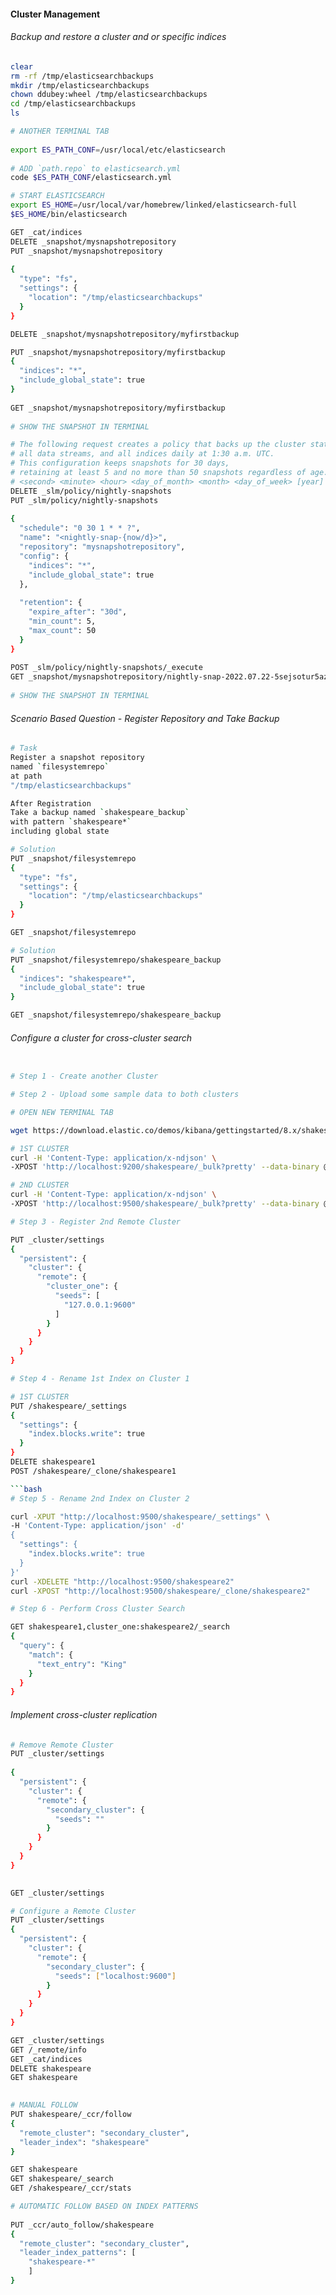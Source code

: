#### Cluster Management

###### Backup and restore a cluster and or specific indices

```bash
clear
rm -rf /tmp/elasticsearchbackups
mkdir /tmp/elasticsearchbackups
chown ddubey:wheel /tmp/elasticsearchbackups
cd /tmp/elasticsearchbackups
ls
```

```bash
# ANOTHER TERMINAL TAB
	
export ES_PATH_CONF=/usr/local/etc/elasticsearch
	
# ADD `path.repo` to elasticsearch.yml
code $ES_PATH_CONF/elasticsearch.yml

# START ELASTICSEARCH
export ES_HOME=/usr/local/var/homebrew/linked/elasticsearch-full
$ES_HOME/bin/elasticsearch
```

```bash
GET _cat/indices
DELETE _snapshot/mysnapshotrepository	
PUT _snapshot/mysnapshotrepository
	
{
  "type": "fs",
  "settings": {
    "location": "/tmp/elasticsearchbackups"
  }	
}
```

```bash
DELETE _snapshot/mysnapshotrepository/myfirstbackup

PUT _snapshot/mysnapshotrepository/myfirstbackup	
{
  "indices": "*",
  "include_global_state": true
}
	 
GET _snapshot/mysnapshotrepository/myfirstbackup
	
# SHOW THE SNAPSHOT IN TERMINAL
```

```bash
# The following request creates a policy that backs up the cluster state, 	
# all data streams, and all indices daily at 1:30 a.m. UTC.
# This configuration keeps snapshots for 30 days, 
# retaining at least 5 and no more than 50 snapshots regardless of age.
# <second> <minute> <hour> <day_of_month> <month> <day_of_week> [year]
DELETE _slm/policy/nightly-snapshots	
PUT _slm/policy/nightly-snapshots
	
{
  "schedule": "0 30 1 * * ?",       
  "name": "<nightly-snap-{now/d}>", 
  "repository": "mysnapshotrepository",    
  "config": {
    "indices": "*",                 
    "include_global_state": true    
  },
	
  "retention": {                  
    "expire_after": "30d",
    "min_count": 5,
    "max_count": 50
  }
}
	
POST _slm/policy/nightly-snapshots/_execute
GET _snapshot/mysnapshotrepository/nightly-snap-2022.07.22-5sejsotur5azvxn4gcy-ya 
	
# SHOW THE SNAPSHOT IN TERMINAL
```
###### Scenario Based Question - Register Repository and Take Backup

```bash
# Task
Register a snapshot repository
named `filesystemrepo`
at path
"/tmp/elasticsearchbackups"

After Registration
Take a backup named `shakespeare_backup`
with pattern `shakespeare*`
including global state
```

```bash
# Solution
PUT _snapshot/filesystemrepo
{
  "type": "fs",
  "settings": {
    "location": "/tmp/elasticsearchbackups"
  }
}

GET _snapshot/filesystemrepo
```

```bash
# Solution
PUT _snapshot/filesystemrepo/shakespeare_backup
{
  "indices": "shakespeare*",
  "include_global_state": true
}

GET _snapshot/filesystemrepo/shakespeare_backup
```

###### Configure a cluster for cross-cluster search

```bash

# Step 1 - Create another Cluster

```

```bash
# Step 2 - Upload some sample data to both clusters

# OPEN NEW TERMINAL TAB

wget https://download.elastic.co/demos/kibana/gettingstarted/8.x/shakespeare.json

# 1ST CLUSTER
curl -H 'Content-Type: application/x-ndjson' \
-XPOST 'http://localhost:9200/shakespeare/_bulk?pretty' --data-binary @shakespeare.json

# 2ND CLUSTER
curl -H 'Content-Type: application/x-ndjson' \
-XPOST 'http://localhost:9500/shakespeare/_bulk?pretty' --data-binary @shakespeare.json

```

```bash
# Step 3 - Register 2nd Remote Cluster

PUT _cluster/settings
{
  "persistent": {
    "cluster": {
      "remote": {
        "cluster_one": {
          "seeds": [
            "127.0.0.1:9600"
          ]
        }
      }
    }
  }
}
```

```bash
# Step 4 - Rename 1st Index on Cluster 1

# 1ST CLUSTER
PUT /shakespeare/_settings
{
  "settings": {
    "index.blocks.write": true
  }
}
DELETE shakespeare1
POST /shakespeare/_clone/shakespeare1

```bash
# Step 5 - Rename 2nd Index on Cluster 2

curl -XPUT "http://localhost:9500/shakespeare/_settings" \
-H 'Content-Type: application/json' -d'
{
  "settings": {
    "index.blocks.write": true
  }
}'
curl -XDELETE "http://localhost:9500/shakespeare2"
curl -XPOST "http://localhost:9500/shakespeare/_clone/shakespeare2"
```

```bash
# Step 6 - Perform Cross Cluster Search

GET shakespeare1,cluster_one:shakespeare2/_search
{
  "query": {
    "match": {
      "text_entry": "King"
    }
  }
}
```

###### Implement cross-cluster replication

```bash
# Remove Remote Cluster	
PUT _cluster/settings
	
{
  "persistent": {
    "cluster": {
      "remote": {
        "secondary_cluster": {
          "seeds": ""
        }
      }
    }
  }	
}

	
GET _cluster/settings

# Configure a Remote Cluster
PUT _cluster/settings	
{
  "persistent": {
    "cluster": {
      "remote": {
        "secondary_cluster": {
          "seeds": ["localhost:9600"]
        }
      }
    }
  }
}
```

```bash
GET _cluster/settings
GET /_remote/info
GET _cat/indices
DELETE shakespeare
GET shakespeare
```
```bash
	
# MANUAL FOLLOW	
PUT shakespeare/_ccr/follow
{
  "remote_cluster": "secondary_cluster",
  "leader_index": "shakespeare"	
}

GET shakespeare
GET shakespeare/_search
GET /shakespeare/_ccr/stats
```

```bash
# AUTOMATIC FOLLOW BASED ON INDEX PATTERNS
	
PUT _ccr/auto_follow/shakespeare	
{
  "remote_cluster": "secondary_cluster",
  "leader_index_patterns": [
    "shakespeare-*"
    ]
}
```
